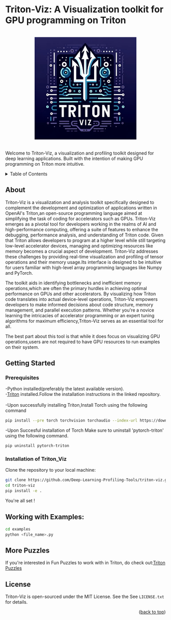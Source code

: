 # Triton-Viz: A Visualization toolkit for GPU programming on Triton

<!-- PROJECT LOGO -->
<br />
<div align="center">
    <img src="Logo.jpg" alt="Logo" width="320" height="320">
</div>
<br/>
  
Welcome to Triton-Viz, a visualization and profiling toolkit designed for deep learning applications. Built with the intention of making GPU programming on Triton more intuitive.
<!-- TABLE OF CONTENTS -->
<details>
  <summary>Table of Contents</summary>
  <ol>
    <li>
      <a href="#about">About</a>
    <li>
      <a href="#getting-started">Getting Started</a>
      <ul>
        <li><a href="#prerequisites">Prerequisites</a></li>
        <li><a href="#installation_of_triton_viz">Installation of Triton_Viz</a></li>
      </ul>
    <li>
      <a href="#working with Examples">Working with Examples</a>
    <ul>
        <li><a href="#More puzzles">More Puzzles</a></li>
      </ul>
    </li>
    <li><a href="#license">License</a></li>
  </ol>
</details>

## About

Triton-Viz is a visualization and analysis toolkit specifically designed to complement the development and optimization of applications written in OpenAI's Triton,an open-source programming language aimed at simplifying the task of coding for accelerators such as GPUs.
Triton-Viz emerges as a pivotal tool for developers working in the realms of AI and high-performance computing, offering a suite of features to enhance the debugging, performance analysis, and understanding of Triton code.
Given that Triton allows developers to program at a higher level while still targeting low-level accelerator devices, managing and optimizing resources like memory becomes a crucial aspect of development. 
Triton-Viz addresses these challenges by providing real-time visualization and profiling of tensor operations and their memory usage.Its interface is designed to be intuitive for users familiar with high-level array programming languages like Numpy and PyTorch.

The toolkit aids in identifying bottlenecks and inefficient memory operations,which are often the primary hurdles in achieving optimal performance on GPUs and other accelerators. 
By visualizing how Triton code translates into actual device-level operations, Triton-Viz empowers developers to make informed decisions about code structure, memory management, and parallel execution patterns. 
Whether you're a novice learning the intricacies of accelerator programming or an expert tuning algorithms for maximum efficiency,Triton-Viz serves as an essential tool for all. 

The best part about this tool is that while it does focus on visualizing GPU operations,users are not required to have GPU resources to run examples on their system.

## Getting Started

### Prerequisites
-Python installed(preferably the latest available version).
</br>
-[Triton](https://github.com/openai/triton/blob/main/README.md) installed.Follow the installation instructions in the linked repository.
</br>
</br>
-Upon successfully installing Triton,Install Torch using the following command
```sh
pip install --pre torch torchvision torchaudio --index-url https://download.pytorch.org/whl/nightly/cu121
```
-Upon Succesful installation of Torch Make sure to uninstall 'pytorch-triton' using the following command.
```sh
pip uninstall pytorch-triton
```
### Installation of Triton_Viz
Clone the repository to your local machine:
```sh
git clone https://github.com/Deep-Learning-Profiling-Tools/triton-viz.git
cd triton-viz
pip install -e .
```
You're all set !

## Working with Examples:

```sh
cd examples 
python <file_name>.py
```
## More Puzzles
If you're interested in Fun Puzzles to work with in Triton, do check out:[Triton Puzzles](https://github.com/srush/Triton-Puzzles)

## License
Triton-Viz is open-sourced under the MIT License. See the See `LICENSE.txt` for details.
<p align="right">(<a href="#readme-top">back to top</a>)</p>

